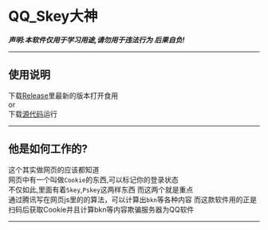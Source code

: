 # QQ_Skey大神  
***声明:本软件仅用于学习用途,请勿用于违法行为 后果自负!***  
****
##  使用说明
  下载[Release](https://github.com/sun589/QQ_Skey-/releases)里最新的版本打开食用  
  or  
  下载[源代码](https://github.com/sun589/QQ_Skey-/)运行
****
##  他是如何工作的?  
  这个其实做网页的应该都知道  
  网页中有一个叫做`Cookie`的东西,可以标记你的登录状态  
  不仅如此,里面有着`Skey`,`Pskey`这两样东西 而这两个就是重点  
  通过腾讯写在网页js里的的算法，可以计算出`bkn`等各种内容
  而这款软件用的正是扫码后获取Cookie并且计算bkn等内容欺骗服务器为QQ软件
****
